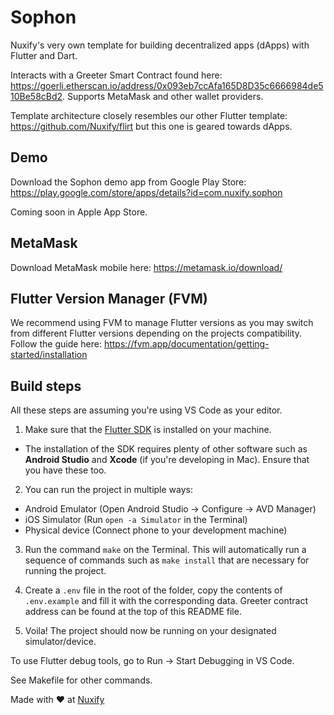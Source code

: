 # Sophon

Nuxify's very own template for building decentralized apps (dApps) with Flutter and Dart.

Interacts with a Greeter Smart Contract found here: <https://goerli.etherscan.io/address/0x093eb7ccAfa165D8D35c6666984de510Be58cBd2>.
Supports MetaMask and other wallet providers.

Template architecture closely resembles our other Flutter template: <https://github.com/Nuxify/flirt> but this one is geared towards dApps.

## Demo

Download the Sophon demo app from Google Play Store: <https://play.google.com/store/apps/details?id=com.nuxify.sophon>

Coming soon in Apple App Store.

## MetaMask

Download MetaMask mobile here: <https://metamask.io/download/>

## Flutter Version Manager (FVM)

 We recommend using FVM to manage Flutter versions as you may switch from different Flutter versions depending on the projects compatibility. Follow the guide here: <https://fvm.app/documentation/getting-started/installation>

## Build steps

All these steps are assuming you're using VS Code as your editor.

1. Make sure that the [Flutter SDK](https://flutter.dev/docs/get-started/install) is installed on your machine.

- The installation of the SDK requires plenty of other software such as **Android Studio** and **Xcode** (if you're developing in Mac). Ensure that you have these too.

2. You can run the project in multiple ways:

- Android Emulator (Open Android Studio -> Configure -> AVD Manager)
- iOS Simulator (Run ```open -a Simulator``` in the Terminal)
- Physical device (Connect phone to your development machine)

3. Run the command ``make`` on the Terminal. This will automatically run a sequence of commands such as ```make install``` that are necessary for running the project.

4. Create a `.env` file in the root of the folder, copy the contents of `.env.example` and fill it with the corresponding data. Greeter contract address can be found at the top of this README file.

5. Voila! The project should now be running on your designated simulator/device.

To use Flutter debug tools, go to Run -> Start Debugging in VS Code.

See Makefile for other commands.

Made with ❤️ at [Nuxify](https://nuxify.tech)
